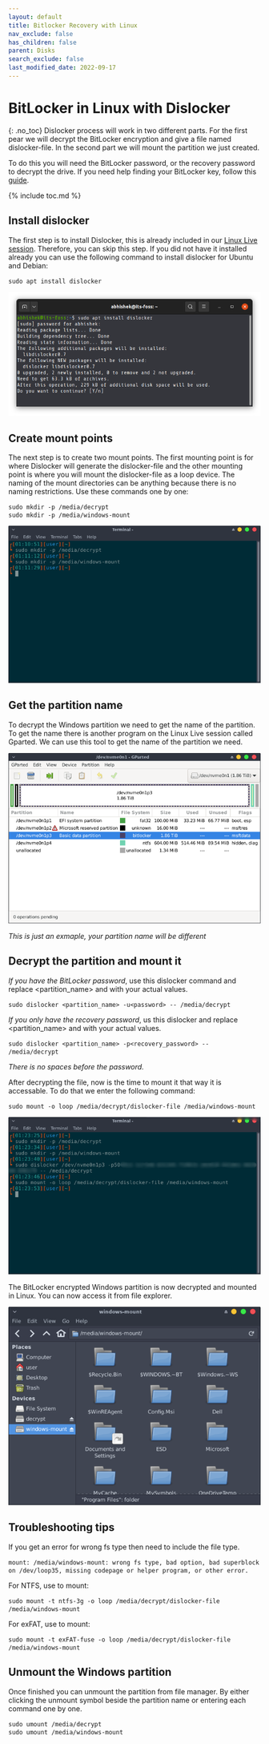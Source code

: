 ```yaml
---
layout: default
title: Bitlocker Recovery with Linux
nav_exclude: false
has_children: false
parent: Disks
search_exclude: false
last_modified_date: 2022-09-17
---
```


# BitLocker in Linux with Dislocker
{: .no_toc}
Dislocker process will work in two different parts. For the first pear we will decrypt the BitLocker encryption and give a file named dislocker-file. In the second part we will mount the partition we just created. 

To do this you will need the BitLocker password, or the recovery password to decrypt the drive. If you need help finding your BitLocker key, follow this [guide](https://support.microsoft.com/en-us/windows/finding-your-bitlocker-recovery-key-in-windows-6b71ad27-0b89-ea08-f143-056f5ab347d6).

{% include toc.md %}

## Install dislocker
The first step is to install Dislocker, this is already included in our [Linux Live session](/docs/live-sessions/linux-live-session). Therefore, you can skip this step.
If you did not have it installed already you can use the following command to install dislocker for Ubuntu and Debian:
```
sudo apt install dislocker
```
![install-dislocker-ubuntu.png](/assets/Dislocker/install-dislocker-ubuntu.png)

## Create mount points
The next step is to create two mount points. The first mounting point is for where Dislocker will generate the dislocker-file and the other mounting point is where you will mount the dislocker-file as a loop device.
The naming of the mount directories can be anything because there is no naming restrictions.
Use these commands one by one:

```
sudo mkdir -p /media/decrypt
sudo mkdir -p /media/windows-mount
```

![mount-points.png](/assets/Dislocker/ScreenShot2.png)

## Get the partition name
To decrypt the Windows partition we need to get the name of the partition. To get the name there is another program on the Linux Live session called Gparted. We can use this tool to get the name of the partition we need.

![Device-name.png](/assets/Dislocker/ScreenShot3.png)

*This is just an exmaple, your partition name will be different*

## Decrypt the partition and mount it
*If you have the BitLocker password*, use this dislocker command and replace <partition_name> and <password> with your actual values.

```
sudo dislocker <partition_name> -u<password> -- /media/decrypt
```

*If you only have the recovery password*, us this dislocker and replace <partition_name> and <password> with your actual values.

```
sudo dislocker <partition_name> -p<recovery_password> -- /media/decrypt
```

*There is no spaces before the password.*

After decrypting the file, now is the time to mount it that way it is accessable. To do that we enter the following command:

```
sudo mount -o loop /media/decrypt/dislocker-file /media/windows-mount
```

![Mount.png](/assets/Dislocker/ScreenShot4_1.png)

The BitLocker encrypted Windows partition is now decrypted and mounted in Linux. You can now access it from file explorer.
  
![DriveInExplorer.png](/assets/Dislocker/ScreenShot5.png)

## Troubleshooting tips
If you get an error for wrong fs type then need to include the file type.

```
mount: /media/windows-mount: wrong fs type, bad option, bad superblock on /dev/loop35, missing codepage or helper program, or other error.
```

For NTFS, use to mount:

```
sudo mount -t ntfs-3g -o loop /media/decrypt/dislocker-file /media/windows-mount
```

For exFAT, use to mount:

```
sudo mount -t exFAT-fuse -o loop /media/decrypt/dislocker-file /media/windows-mount
```

## Unmount the Windows partition
Once finished you can unmount the partition from file manager. By either clicking the unmount symbol beside the partition name or entering each command one by one.

```
sudo umount /media/decrypt
sudo umount /media/windows-mount
```
